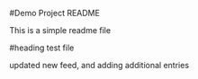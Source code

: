 #Demo Project README

This is a simple readme file

#heading test file

updated new feed, and adding additional entries
